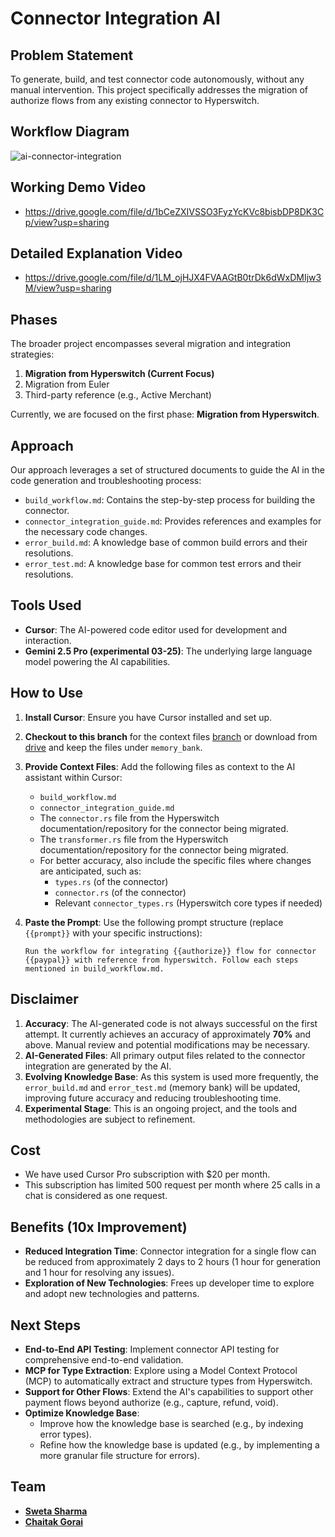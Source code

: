 # Connector Integration AI

## Problem Statement

To generate, build, and test connector code autonomously, without any manual intervention. This project specifically addresses the migration of authorize flows from any existing connector to Hyperswitch.

## Workflow Diagram 
![ai-connector-integration](https://github.com/user-attachments/assets/b6097266-19bc-4b07-b306-e4fc879e6c5c)

## Working Demo Video 
* https://drive.google.com/file/d/1bCeZXIVSSO3FyzYcKVc8bisbDP8DK3Cp/view?usp=sharing
## Detailed Explanation Video 
* https://drive.google.com/file/d/1LM_ojHJX4FVAAGtB0trDk6dWxDMIjw3M/view?usp=sharing

## Phases

The broader project encompasses several migration and integration strategies:

1.  **Migration from Hyperswitch (Current Focus)**
2.  Migration from Euler
3.  Third-party reference (e.g., Active Merchant)

Currently, we are focused on the first phase: **Migration from Hyperswitch**.

## Approach

Our approach leverages a set of structured documents to guide the AI in the code generation and troubleshooting process:

*   `build_workflow.md`: Contains the step-by-step process for building the connector.
*   `connector_integration_guide.md`: Provides references and examples for the necessary code changes.
*   `error_build.md`: A knowledge base of common build errors and their resolutions.
*   `error_test.md`: A knowledge base for common test errors and their resolutions.

## Tools Used

*   **Cursor**: The AI-powered code editor used for development and interaction.
*   **Gemini 2.5 Pro (experimental 03-25)**: The underlying large language model powering the AI capabilities.

## How to Use

1.  **Install Cursor**: Ensure you have Cursor installed and set up.
2.  **Checkout to this branch** for the context files [branch](https://github.com/juspay/connector-service/tree/ai-connector-integration) or download from [drive](https://drive.google.com/drive/folders/1NoMmVH4QO8x6SzGNYSdyZb6UQzduN9Pg?usp=sharing) and keep the files under `memory_bank`.
3.  **Provide Context Files**: Add the following files as context to the AI assistant within Cursor:
    *   `build_workflow.md`
    *   `connector_integration_guide.md`
    *   The `connector.rs` file from the Hyperswitch documentation/repository for the connector being migrated.
    *   The `transformer.rs` file from the Hyperswitch documentation/repository for the connector being migrated.
    *   For better accuracy, also include the specific files where changes are anticipated, such as:
        *   `types.rs` (of the connector)
        *   `connector.rs` (of the connector)
        *   Relevant `connector_types.rs` (Hyperswitch core types if needed)
4.  **Paste the Prompt**: Use the following prompt structure (replace `{{prompt}}` with your specific instructions):

    ```
    Run the workflow for integrating {{authorize}} flow for connector {{paypal}} with reference from hyperswitch. Follow each steps mentioned in build_workflow.md.
    ```

## Disclaimer

1.  **Accuracy**: The AI-generated code is not always successful on the first attempt. It currently achieves an accuracy of approximately **70%** and above. Manual review and potential modifications may be necessary.
2.  **AI-Generated Files**: All primary output files related to the connector integration are generated by the AI.
3.  **Evolving Knowledge Base**: As this system is used more frequently, the `error_build.md` and `error_test.md` (memory bank) will be updated, improving future accuracy and reducing troubleshooting time.
4.  **Experimental Stage**: This is an ongoing project, and the tools and methodologies are subject to refinement.

## Cost
* We have used Cursor Pro subscription with $20 per month.
* This subscription has limited 500 request per month where 25 calls in a chat is considered as one request.

## Benefits (10x Improvement)

*   **Reduced Integration Time**: Connector integration for a single flow can be reduced from approximately 2 days to 2 hours (1 hour for generation and 1 hour for resolving any issues).
*   **Exploration of New Technologies**: Frees up developer time to explore and adopt new technologies and patterns.

## Next Steps

*   **End-to-End API Testing**: Implement connector API testing for comprehensive end-to-end validation.
*   **MCP for Type Extraction**: Explore using a Model Context Protocol (MCP) to automatically extract and structure types from Hyperswitch.
*   **Support for Other Flows**: Extend the AI's capabilities to support other payment flows beyond authorize (e.g., capture, refund, void).
*   **Optimize Knowledge Base**:
    *   Improve how the knowledge base is searched (e.g., by indexing error types).
    *   Refine how the knowledge base is updated (e.g., by implementing a more granular file structure for errors).

## Team
* [**Sweta Sharma**](https://github.com/Sweta-Kumari-Sharma) 
* [**Chaitak Gorai**](https://github.com/chaitak-gorai)

